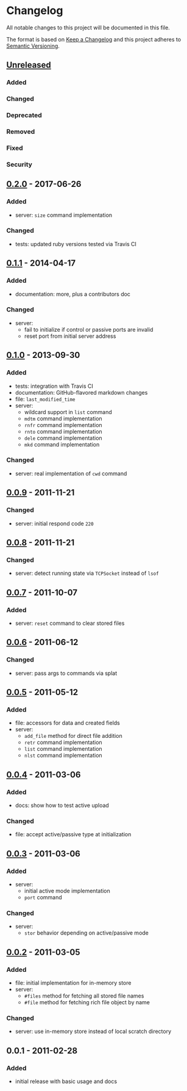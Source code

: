 # Changelog
All notable changes to this project will be documented in this file.

The format is based on [Keep a Changelog](http://keepachangelog.com/en/1.0.0/)
and this project adheres to [Semantic Versioning](http://semver.org/spec/v2.0.0.html).

## [Unreleased]

### Added

### Changed

### Deprecated

### Removed

### Fixed

### Security

## [0.2.0] - 2017-06-26
### Added
- server: `size` command implementation

### Changed
- tests: updated ruby versions tested via Travis CI

## [0.1.1] - 2014-04-17
### Added
- documentation: more, plus a contributors doc

### Changed
- server:
  - fail to initialize if control or passive ports are invalid
  - reset port from initial server address

## [0.1.0] - 2013-09-30
### Added
- tests: integration with Travis CI
- documentation: GitHub-flavored markdown changes
- file: `last_modified_time`
- server:
  - wildcard support in `list` command
  - `mdtm` command implementation
  - `rnfr` command implementation
  - `rnto` command implementation
  - `dele` command implementation
  - `mkd` command implementation

### Changed
- server: real implementation of `cwd` command

## [0.0.9] - 2011-11-21
### Changed
- server: initial respond code `220`

## [0.0.8] - 2011-11-21
### Changed
- server: detect running state via `TCPSocket` instead of `lsof`

## [0.0.7] - 2011-10-07
### Added
- server: `reset` command to clear stored files

## [0.0.6] - 2011-06-12
### Changed
- server: pass args to commands via splat

## [0.0.5] - 2011-05-12
### Added
- file: accessors for data and created fields
- server:
  - `add_file` method for direct file addition
  - `retr` command implementation
  - `list` command implementation
  - `nlst` command implementation

## [0.0.4] - 2011-03-06
### Added
- docs: show how to test active upload

### Changed
- file: accept active/passive type at initialization

## [0.0.3] - 2011-03-06
### Added
- server:
  - initial active mode implementation
  - `port` command

### Changed
- server:
  - `stor` behavior depending on active/passive mode

## [0.0.2] - 2011-03-05
### Added
- file: initial implementation for in-memory store
- server:
  - `#files` method for fetching all stored file names
  - `#file` method for fetching rich file object by name

### Changed
- server: use in-memory store instead of local scratch directory

## 0.0.1 - 2011-02-28

### Added
- initial release with basic usage and docs

[Unreleased]: https://github.com/livinginthepast/fake_ftp/compare/v0.2.0...HEAD
[0.2.0]: https://github.com/livinginthepast/fake_ftp/compare/v0.1.1...v0.2.0
[0.1.1]: https://github.com/livinginthepast/fake_ftp/compare/v0.1.0...v0.1.1
[0.1.0]: https://github.com/livinginthepast/fake_ftp/compare/v0.0.9...v0.1.0
[0.0.9]: https://github.com/livinginthepast/fake_ftp/compare/v0.0.8...v0.0.9
[0.0.8]: https://github.com/livinginthepast/fake_ftp/compare/v0.0.7...v0.0.8
[0.0.7]: https://github.com/livinginthepast/fake_ftp/compare/v0.0.6...v0.0.7
[0.0.6]: https://github.com/livinginthepast/fake_ftp/compare/v0.0.5...v0.0.6
[0.0.5]: https://github.com/livinginthepast/fake_ftp/compare/v0.0.4...v0.0.5
[0.0.4]: https://github.com/livinginthepast/fake_ftp/compare/v0.0.3...v0.0.4
[0.0.3]: https://github.com/livinginthepast/fake_ftp/compare/v0.0.2...v0.0.3
[0.0.2]: https://github.com/livinginthepast/fake_ftp/compare/v0.0.1...v0.0.2
